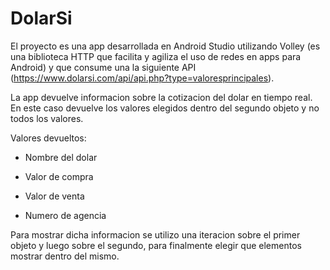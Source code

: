 # DolarSi

El proyecto es una app desarrollada en Android Studio utilizando Volley (es una biblioteca HTTP que facilita y agiliza el uso de redes en apps para Android)
y que consume una la siguiente API (https://www.dolarsi.com/api/api.php?type=valoresprincipales).

La app devuelve informacion sobre la cotizacion del dolar en tiempo real. En este caso devuelve los valores elegidos dentro del segundo objeto y no todos los valores.

Valores devueltos:

- Nombre del dolar

- Valor de compra

- Valor de venta

- Numero de agencia


Para mostrar dicha informacion se utilizo una iteracion sobre el primer objeto y luego sobre el segundo, para finalmente elegir que elementos mostrar dentro del mismo.
